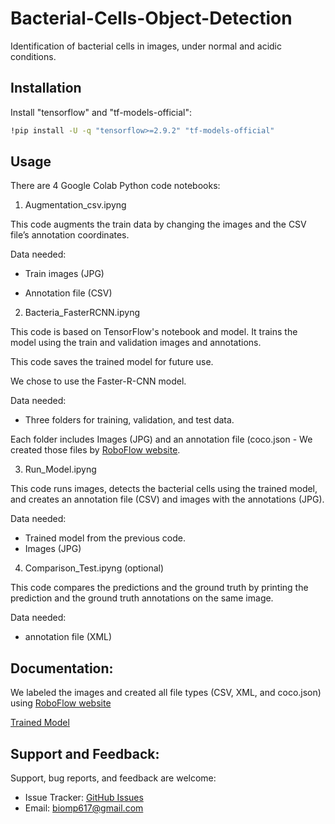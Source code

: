 # Bacterial-Cells-Object-Detection

Identification of bacterial cells in images, under normal and acidic conditions.

## Installation

Install "tensorflow" and "tf-models-official":

```bash
!pip install -U -q "tensorflow>=2.9.2" "tf-models-official"
```

## Usage

There are 4 Google Colab Python code notebooks:

1. Augmentation_csv.ipyng

This code augments the train data by changing the images and the CSV file’s annotation coordinates.

Data needed:

- Train images (JPG)

- Annotation file (CSV)

2.  Bacteria_FasterRCNN.ipyng

This code is based on TensorFlow's notebook and model. It trains the model using the train and validation images and annotations.

This code saves the trained model for future use.

We chose to use the Faster-R-CNN model.

Data needed:

- Three folders for training, validation, and test data.

Each folder includes Images (JPG) and an annotation file (coco.json - We created those files by [RoboFlow website](https://roboflow.com/).


3. Run_Model.ipyng

This code runs images, detects the bacterial cells using the trained model, and creates an annotation file (CSV) and images with the annotations (JPG).

Data needed:

- Trained model from the previous code.
- Images (JPG)

4. Comparison_Test.ipyng (optional)

This code compares the predictions and the ground truth by printing the prediction and the ground truth annotations on the same image.

Data needed:

- annotation file (XML)

## Documentation:

We labeled the images and created all file types (CSV, XML, and coco.json) using [RoboFlow website](https://roboflow.com/)

[Trained Model](https://drive.google.com/drive/folders/1Aqk-f3SOo575UQ6ZuEfLRnLn9jucRJ2j?usp=sharing)

## Support and Feedback:

Support, bug reports, and feedback are welcome:
- Issue Tracker: [GitHub Issues](https://github.com/MiniProject617/Bacterial-Cells-Object-Detection/issues)
- Email: biomp617@gmail.com



